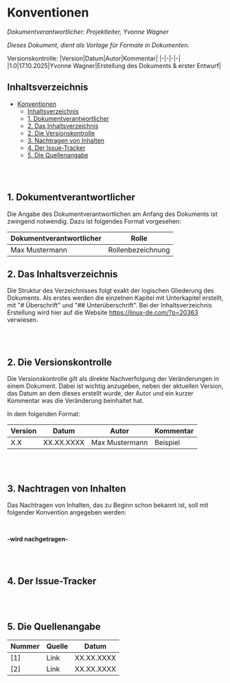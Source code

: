 # Konventionen
*Dokumentverantwortlicher: Projektleiter, Yvonne Wagner*

*Dieses Dokument, dient als Vorlage für Formate in Dokumenten.*

Versionskontrolle:
|Version|Datum|Autor|Kommentar|
|-|-|-|-|
|1.0|17.10.2025|Yvonne Wagner|Erstellung des Dokuments & erster Entwurf|

## Inhaltsverzeichnis

- [Konventionen](#konventionen)
  - [Inhaltsverzeichnis](#inhaltsverzeichnis)
  - [1. Dokumentverantwortlicher](#1-dokumentverantwortlicher)
  - [2. Das Inhaltsverzeichnis](#2-das-inhaltsverzeichnis)
  - [2. Die Versionskontrolle](#2-die-versionskontrolle)
  - [3. Nachtragen von Inhalten](#3-nachtragen-von-inhalten)
  - [4. Der Issue-Tracker](#4-der-issue-tracker)
  - [5. Die Quellenangabe](#5-die-quellenangabe)

<br><br>

## 1. Dokumentverantwortlicher
Die Angabe des Dokumentverantwortlichen am Anfang des Dokuments ist zwingend notwendig. Dazu ist folgendes Format vorgesehen:

|Dokumentverantwortlicher|Rolle|
|-|-|
|Max Mustermann|Rollenbezeichnung|

## 2. Das Inhaltsverzeichnis
Die Struktur des Verzeichnisses folgt exakt der logischen Gliederung des Dokuments. Als erstes werden die einzelnen Kapitel mit Unterkapitel erstellt, mit "# Überschrift" und "## Unterüberschrift". Bei der Inhaltsverzeichnis Erstellung wird hier auf die Website https://linux-de.com/?p=20363 verwiesen.


<br><br>

## 2. Die Versionskontrolle
Die Versionskontrolle gilt als direkte Nachverfolgung der Veränderungen in einem Dokument. Dabei ist wichtig anzugeben, neben der aktuellen Version, das Datum an dem dieses erstellt wurde, der Autor und ein kurzer Kommentar was die Veränderung beinhaltet hat.

In dem folgenden Format:

|Version|Datum|Autor|Kommentar|
|-|-|-|-|
|X.X|XX.XX.XXXX|Max Mustermann|Beispiel|

<br><br>


## 3. Nachtragen von Inhalten
Das Nachtragen von Inhalten, das zu Beginn schon bekannt ist, soll mit folgender Konvention angegeben werden:

<br>

**-wird nachgetragen-**

<br><br>

## 4. Der Issue-Tracker


<br><br>

## 5. Die Quellenangabe


|Nummer|Quelle|Datum|
|-|-|-|
|[1]|Link|XX.XX.XXXX|
|[2]|Link|XX.XX.XXXX|